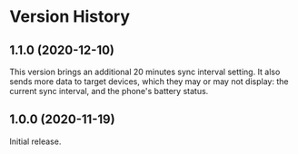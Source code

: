 # Version History

## 1.1.0 (2020-12-10)

This version brings an additional 20 minutes sync interval setting. It  also sends more data to target devices, which they may or may not  display: the current sync interval, and the phone's battery status.

## 1.0.0 (2020-11-19)

Initial release.
